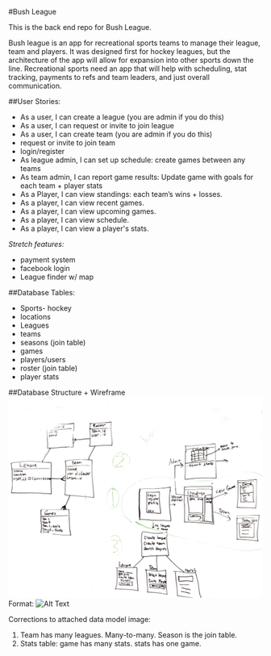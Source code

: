 #Bush League

This is the back end repo for Bush League. 

Bush league is an app for recreational sports teams to manage their league, team and players. It was designed first for hockey leagues, but the architecture of the app will allow for expansion into other sports down the line. Recreational sports need an app that will help with scheduling, stat tracking, payments to refs and team leaders, and just overall communication. 

##User Stories:

- As a user, I can create a league (you are admin if you do this)
- As a user, I can request or invite to join league
- As a user, I can create team (you are admin if you do this)
- request or invite to join team
- login/register
- As league admin, I can set up schedule: create games between any teams
- As team admin, I can report game results: Update game with goals for each team + player stats
- As a Player, I can view standings: each team’s wins + losses.
- As a player, I can view recent games.
- As a player, I can view upcoming games.
- As a player, I can view schedule.
- As a player, I can view a player's stats.

*Stretch features:*

- payment system
- facebook login
- League finder w/ map

##Database Tables:

- Sports- hockey
- locations
- Leagues
- teams
- seasons (join table)
- games
- players/users
- roster (join table)
- player stats

##Database Structure + Wireframe
![Database structure + Wireframe](wireframe.png)
Format: ![Alt Text](url)

Corrections to attached data model image:
1. Team has many leagues. Many-to-many. Season is the join table.
2. Stats table: game has many stats. stats has one game.